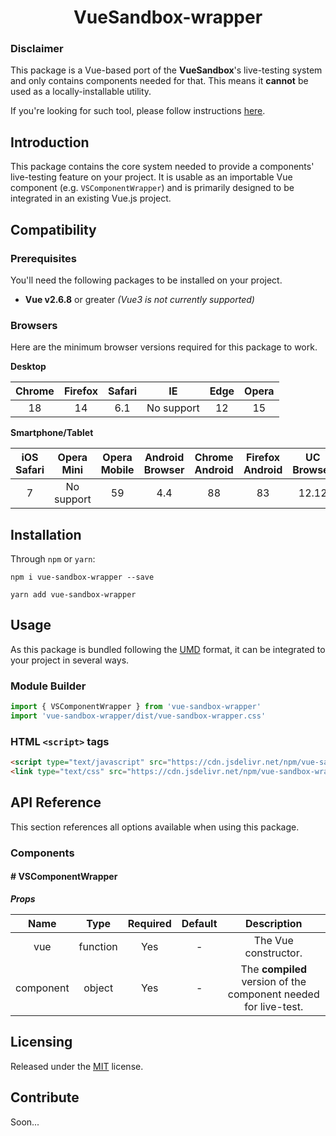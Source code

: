 # <div align="center">VueSandbox-wrapper</div>

### Disclaimer

This package is a Vue-based port of the **VueSandbox**'s
live-testing system and only contains components needed for that.
This means it **cannot** be used as a locally-installable utility.

If you're looking for such tool, please follow instructions [here](https://github.com/mekkanix/vue-sandbox).

## Introduction

This package contains the core system needed to provide a
components' live-testing feature on your project. It is usable as an importable Vue component (e.g. `VSComponentWrapper`) and is primarily designed to be integrated in an existing Vue.js project.

## Compatibility

### Prerequisites

You'll need the following packages to be installed on your project.

- **Vue v2.6.8** or greater *(Vue3 is not currently supported)*

### Browsers

Here are the minimum browser versions required for this package to work.

**Desktop**

| Chrome | Firefox | Safari | IE         | Edge | Opera |
|:------:|:-------:|:------:|:----------:|:----:|:-----:|
| 18     | 14      | 6.1    | No support | 12   | 15    |

**Smartphone/Tablet**

| iOS Safari | Opera Mini | Opera Mobile | Android Browser | Chrome Android | Firefox Android | UC Browser | Samsung | QQ Browser | Baidu | KaiOS |
|:----------:|:----------:|:------------:|:---------------:|:--------------:|:---------------:|:----------:|:-------:|:----------:|:-----:|:-----:|
| 7          | No support | 59           | 4.4             | 88             | 83              | 12.12      | 4       | 10.4       | 7.12  | 2.5   |

## Installation

Through `npm` or `yarn`:

```
npm i vue-sandbox-wrapper --save
```

```
yarn add vue-sandbox-wrapper
```

## Usage

As this package is bundled following the [UMD](https://github.com/umdjs/umd) format, it can be integrated to your project in several ways.

### Module Builder

```js
import { VSComponentWrapper } from 'vue-sandbox-wrapper'
import 'vue-sandbox-wrapper/dist/vue-sandbox-wrapper.css'
```

### HTML `<script>` tags

```html
<script type="text/javascript" src="https://cdn.jsdelivr.net/npm/vue-sandbox-wrapper@1.0.0-beta.6/dist/vue-sandbox-wrapper.js"></script>
<link type="text/css" src="https://cdn.jsdelivr.net/npm/vue-sandbox-wrapper@1.0.0-beta.6/dist/vue-sandbox-wrapper.css">
```

## API Reference

This section references all options available when using this package.

### Components

#### # VSComponentWrapper

***Props***

| Name      | Type     | Required | Default | Description |
|:---------:|:--------:|:--------:|:-------:|:-----------:|
| vue       | function | Yes      | -       | The Vue constructor. |
| component | object   | Yes      | -       | The **compiled** version of the component needed for live-test. |

## Licensing

Released under the [MIT](https://opensource.org/licenses/MIT) license.

## Contribute

Soon...

